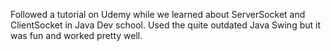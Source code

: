 Followed a tutorial on Udemy while we learned about ServerSocket and ClientSocket in Java Dev school.
Used the quite outdated Java Swing but it was fun and worked pretty well.
